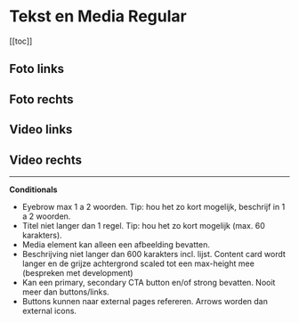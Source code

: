 # Tekst en Media Regular
[[toc]]

## Foto links
<Discodip name="Sectie (Tekst en Media, foto links)" />

## Foto rechts
<Discodip name="Sectie (Tekst en Media, foto rechts)" />

## Video links
<Discodip name="Sectie (Tekst en Media, video links)" />

## Video rechts
<Discodip name="Sectie (Tekst en Media, video rechts)" />

---

__Conditionals__
- Eyebrow max 1 a 2 woorden. Tip: hou het zo kort mogelijk, beschrijf in 1 a 2 woorden.
- Titel niet langer dan 1 regel. Tip: hou het zo kort mogelijk (max. 60 karakters).
- Media element kan alleen een afbeelding bevatten.
- Beschrijving niet langer dan 600 karakters incl. lijst. Content card wordt langer en de grijze achtergrond scaled tot een max-height mee (bespreken met development)
- Kan een primary, secondary CTA button en/of strong bevatten. Nooit meer dan buttons/links.
- Buttons kunnen naar external pages refereren. Arrows worden dan external icons.
